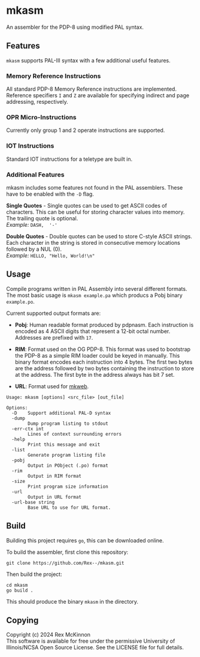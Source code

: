# mkasm
An assembler for the PDP-8 using modified PAL syntax.

## Features
`mkasm` supports PAL-III syntax with a few additional useful features.

### Memory Reference Instructions

All standard PDP-8 Memory Reference instructions are implemented. Reference
specifiers `I` and `Z` are available for specifying indirect and page
addressing, respectively.


### OPR Micro-Instructions
Currently only group 1 and 2 operate instructions are supported.

<!-- **Group 1 Microinstructions** -->

<!-- **Group 2 Microinstructions** -->


### IOT Instructions
Standard IOT instructions for a teletype are built in.


### Additional Features
mkasm includes some features not found in the PAL assemblers. These have to be enabled with the `-D` flag.
 
**Single Quotes** - Single quotes can be used to get ASCII codes of characters.
This can be useful for storing character values into memory. The trailing
quote is optional. \
*Example:* `DASH,  '-'`

**Double Quotes** - Double quotes can be used to store C-style ASCII strings.
Each character in the string is stored in consecutive memory locations
followed by a NUL (0). \
*Example:* `HELLO, "Hello, World!\n"`

## Usage
Compile programs written in PAL Assembly into several different formats.
The most basic usage is `mkasm example.pa` which producs a Pobj binary
`example.po`.

Current supported output formats are:

* **Pobj**: Human readable format produced by pdpnasm. Each instruction is
encoded as 4 ASCII digits that represent a 12-bit octal number. Addresses are
prefixed with `17`.

* **RIM**: Format used on the OG PDP-8. This format was used to bootstrap the
PDP-8 as a simple RIM loader could be keyed in manually. This binary format
encodes each instruction into 4 bytes. The first two bytes are the address
followed by two bytes containing the instruction to store at the address. The
first byte in the address always has bit 7 set.

* **URL**: Format used for [mkweb](https://pdp8.mckinnon.ninja).

```
Usage: mkasm [options] <src_file> [out_file]

Options:
  -D    Support additional PAL-D syntax
  -dump
        Dump program listing to stdout
  -err-ctx int
        Lines of context surrounding errors
  -help
        Print this message and exit
  -list
        Generate program listing file
  -pobj
        Output in PObject (.po) format
  -rim
        Output in RIM format
  -size
        Print program size information
  -url
        Output in URL format
  -url-base string
        Base URL to use for URL format.
```


Build
-----
Building this project requires `go`, this can be downloaded online.

To build the assembler, first clone this repository:

    git clone https://github.com/Rex--/mkasm.git

Then build the project:

    cd mkasm
    go build .

This should produce the binary `mkasm` in the directory.


Copying
-------
Copyright (c) 2024 Rex McKinnon \
This software is available for free under the permissive University of
Illinois/NCSA Open Source License. See the LICENSE file for full details.
